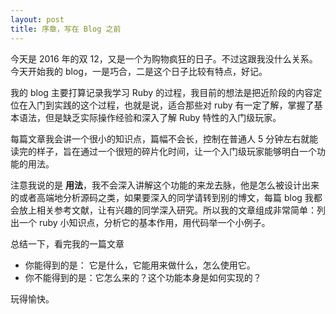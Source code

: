 ```yaml
---
layout: post
title: 序章，写在 Blog 之前
---
```


今天是 2016 年的双 12，又是一个为购物疯狂的日子。不过这跟我没什么关系。今天开始我的 blog，一是巧合，二是这个日子比较有特点，好记。

我的 blog 主要打算记录我学习 Ruby 的过程，我目前的想法是把近阶段的内容定位在入门到实践的这个过程，也就是说，适合那些对 ruby 有一定了解，掌握了基本语法，但是缺乏实际操作经验和深入了解 Ruby 特性的入门级玩家。

每篇文章我会讲一个很小的知识点，篇幅不会长，控制在普通人 5 分钟左右就能读完的样子，旨在通过一个很短的碎片化时间，让一个入门级玩家能够明白一个功能的用法。

注意我说的是 **用法**，我不会深入讲解这个功能的来龙去脉，他是怎么被设计出来的或者高端地分析源码之类，如果要深入的同学请转到别的博文，每篇 blog 我都会放上相关参考文献，让有兴趣的同学深入研究。所以我的文章组成非常简单：列出一个 ruby 小知识点，分析它的基本作用，用代码举一个小例子。

总结一下，看完我的一篇文章

* 你能得到的是：  它是什么，它能用来做什么，怎么使用它。
* 你不能得到的是：它怎么来的？这个功能本身是如何实现的？

玩得愉快。